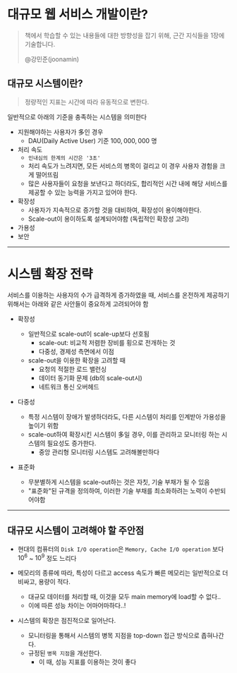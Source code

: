 # 대규모 웹 서비스 개발이란?

> 책에서 학습할 수 있는 내용들에 대한 방향성을 잡기 위해, 근간 지식들을 1장에 기술합니다.
>
> @강민준(joonamin)



## 대규모 시스템이란?

> 정량적인 지표는 시간에 따라 유동적으로 변한다.

일반적으로 아래의 기준을 충족하는 시스템을 의미한다

* 지원해야하는 사용자가 多인 경우
  * DAU(Daily Active User) 기준 $100,000,000$ 명
* 처리 속도
  * `인내심의 한계의 시간은 '3초'` 
  * 처리 속도가 느려지면, 모든 서비스의 병목이 걸리고 이 경우 사용자 경험을 크게 떨어뜨림
  * 많은 사용자들이 요청을 보낸다고 하더라도, 합리적인 시간 내에 해당 서비스를 제공할 수 있는 능력을 가지고 있어야 한다.
* 확장성
  * 사용자가 지속적으로 증가할 것을 대비하여, 확장성이 용이해야한다.
  * Scale-out이 용이하도록 설계되어야함 (독립적인 확장성 고려)
* 가용성
* 보안

---
# 시스템 확장 전략
서비스를 이용하는 사용자의 수가 급격하게 증가하였을 때, 서비스를 온전하게 제공하기 위해서는 아래와 같은 사안들이 중요하게 고려되어야 함

* 확장성
  * 일반적으로 scale-out이 scale-up보다 선호됨
    * scale-out: 비교적 저렴한 장비를 횡으로 전개하는 것
    * 다중성, 경제성 측면에서 이점
  * scale-out을 이용한 확장을 고려할 때
    * 요청의 적절한 로드 밸런싱
    * 데이터 동기화 문제 (db의 scale-out시)
    * 네트워크 통신 오버헤드

* 다중성
  * 특정 시스템이 장애가 발생하더라도, 다른 시스템이 처리를 인계받아 가용성을 높이기 위함
  * scale-out하여 확장시킨 시스템이 多일 경우, 이를 관리하고 모니터링 하는 시스템의 필요성도 증가한다.
    * 중앙 관리형 모니터링 시스템도 고려해볼만하다

* 표준화
  * 무분별하게 시스템을 scale-out하는 것은 자칫, 기술 부채가 될 수 있음
  * "표준화"된 규격을 정의하여, 이러한 기술 부채를 최소화하려는 노력이 수반되어야함

---

## 대규모 시스템이 고려해야 할 주안점

* 현대의 컴퓨터의 `Disk I/O operation`은 `Memory, Cache I/O operation` 보다 $10^6$ ~  $10^9$ 정도 느리다

* 메모리의 종류에 따라, 특성이 다르고 access 속도가 빠른 메모리는 일반적으로 더 비싸고, 용량이 적다.
  * 대규모 데이터를 처리할 때, 이것을 모두 main memory에 load할 수 없다..
  * 이에 따른 성능 차이는 어마어마하다..!

* 시스템의 확장은 점진적으로 일어난다.
  * 모니터링을 통해서 시스템의 병목 지점을 top-down 접근 방식으로 좁혀나간다.
  * 규정된 `병목 지점`을 개선한다.
    * 이 때, 성능 지표를 이용하는 것이 좋다